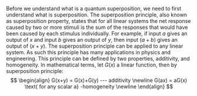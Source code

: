 <!---->

Before we understand what is a quantum superposition, we need to first understand what is superposition. The superposition principle, also known as superposition property, states that for all linear systems the net response caused by two or more stimuli is the sum of the responses that would have been caused by each stimulus individually. For example, if input $a$ gives an output of $x$ and input $b$ gives an output of $y$, then input $(a+b)$ gives an output of $(x+y)$. The superposition principle can be applied to any linear system. As such this principle has many applications in physics and engineering. This principle can be defined by two properties, additivity, and homogeneity.  In mathematical terms,  let $G(x)$ a linear function, then by superposition principle:
$$
\begin{align}
G(x+y) = G(x)+G(y)  --- additivity \newline
G(ax) = aG(x) \text{ for any scalar a}  -homogeneity \newline
\end{align}
$$
